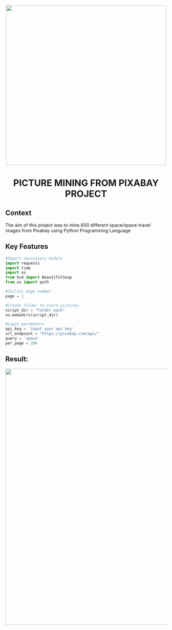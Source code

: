 


<p align="center"> <img src="https://raw.githubusercontent.com/Anidimma/Python_Projects/main/Web%20Scraping%20with%20Python/Beautiful%20Soup/Pixabay/Banner/mining.jpg" width="500"> </p>
<h1 align="center"> PICTURE MINING FROM PIXABAY PROJECT </h1>

## Context

The aim of this project was to mine 600 different space/space-travel images from Pixabay using Python Programming Language

## Key Features

```python
#Import neccessary models
import requests
import time
import os
from bs4 import BeautifulSoup
from os import path

#Initial page number
page = 1

#Create folder to store pictures
script_dir = "folder path"
os.makedirs(script_dir)

#Login parameters
api_key = 'input your api key'
url_endpoint = "https://pixabay.com/api/"
query = 'space'
per_page = 200
```

## Result:
<p align="center"> <img src="Gif/ezgif.com-gif-maker (space).gif" width="800"></p>



